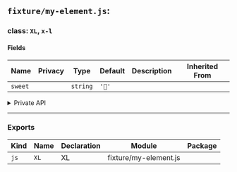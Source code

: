 ## `fixture/my-element.js`:

### class: `XL`, `x-l`

#### Fields

| Name    | Privacy | Type     | Default | Description | Inherited From |
| ------- | ------- | -------- | ------- | ----------- | -------------- |
| `sweet` |         | `string` | `'🥭'`  |             |                |

<details><summary>Private API</summary>

#### Fields

| Name     | Privacy | Type     | Default | Description | Inherited From |
| -------- | ------- | -------- | ------- | ----------- | -------------- |
| `bitter` | private | `string` | `'🍎'`  |             |                |

</details>

<hr/>

### Exports

| Kind | Name | Declaration | Module                | Package |
| ---- | ---- | ----------- | --------------------- | ------- |
| `js` | `XL` | XL          | fixture/my-element.js |         |
